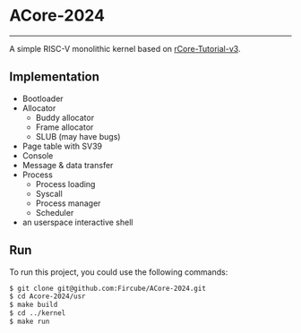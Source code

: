 # ACore-2024
---

A simple RISC-V monolithic kernel based on  [rCore-Tutorial-v3](https://github.com/rcore-os/rCore-Tutorial-v3).

## Implementation

- Bootloader
- Allocator
  - Buddy allocator
  - Frame allocator
  - SLUB (may have bugs)
- Page table with SV39
- Console
- Message & data transfer
- Process
  - Process loading
  - Syscall
  - Process manager
  - Scheduler
- an userspace interactive shell


## Run

To run this project, you could use the following commands:

``` bash
$ git clone git@github.com:Fircube/ACore-2024.git
$ cd Acore-2024/usr
$ make build
$ cd ../kernel
$ make run
```
